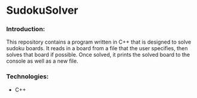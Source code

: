# SudokuSolver
### Introduction:
This repository contains a program written in C++ that is designed to solve sudoku boards. It reads in a board from a file that the user specifies, then solves that board if possible. Once solved, it prints the solved board to the console as well as a new file.

### Technologies:
* C++

